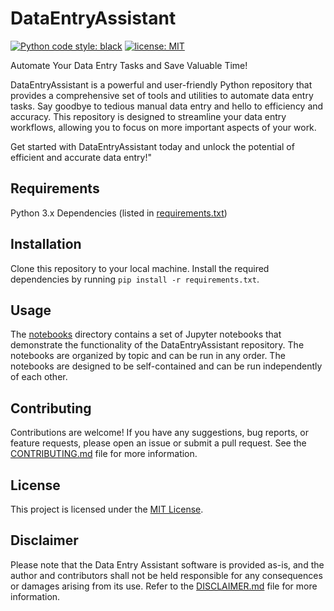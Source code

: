 # DataEntryAssistant

[![Python code style: black](https://img.shields.io/badge/code%20style-black-000000.svg)](https://github.com/psf/black)
[![license: MIT](https://img.shields.io/badge/License-MIT-purple.svg)](LICENSE)

Automate Your Data Entry Tasks and Save Valuable Time!

DataEntryAssistant is a powerful and user-friendly Python repository that provides a comprehensive set of tools and utilities to automate data entry tasks. Say goodbye to tedious manual data entry and hello to efficiency and accuracy. This repository is designed to streamline your data entry workflows, allowing you to focus on more important aspects of your work.

Get started with DataEntryAssistant today and unlock the potential of efficient and accurate data entry!"

## Requirements
Python 3.x
Dependencies (listed in [requirements.txt](./requirements.txt))

## Installation
Clone this repository to your local machine.
Install the required dependencies by running `pip install -r requirements.txt`.

## Usage
The [notebooks](./notebooks/) directory contains a set of Jupyter notebooks that demonstrate the functionality of the DataEntryAssistant repository. The notebooks are organized by topic and can be run in any order. The notebooks are designed to be self-contained and can be run independently of each other.

## Contributing
Contributions are welcome! If you have any suggestions, bug reports, or feature requests, please open an issue or submit a pull request. See the [CONTRIBUTING.md](./CONTRIBUTING.md) file for more information.

## License
This project is licensed under the [MIT License](./LICENSE).

## Disclaimer
Please note that the Data Entry Assistant software is provided as-is, and the author and contributors shall not be held responsible for any consequences or damages arising from its use. Refer to the [DISCLAIMER.md](./DISCLAIMER.md) file for more information.